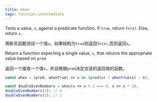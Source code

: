 ```yaml
---
title: when
tags: function,intermediate
---
```


Tests a value, `x`, against a predicate function. If `true`, return `fn(x)`. Else, return `x`. 

用断言函数测试一个值`x`。如果结构为`true`则返回`fn(x)`,否则返回`x`。

Return a function expecting a single value, `x`, that returns the appropriate value based on `pred`.

返回一个接收一个值`x`，并且根据`pred`决定合适的返回值的函数。

```js
const when = (pred, whenTrue) => x => (pred(x) ? whenTrue(x) : x);
```

```js
const doubleEvenNumbers = when(x => x % 2 === 0, x => x * 2);
doubleEvenNumbers(2); // 4
doubleEvenNumbers(1); // 1
```